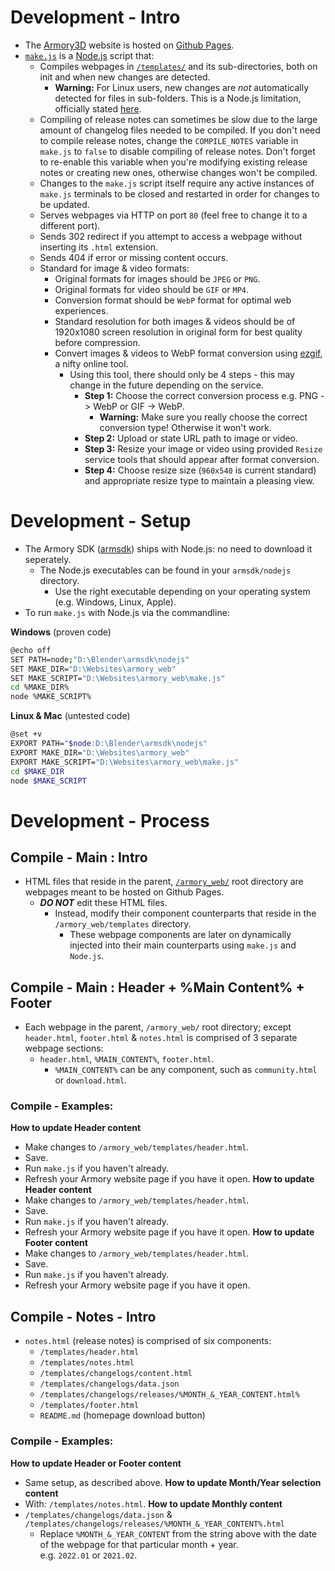 # Development - Intro
* The [Armory3D](https://armory3d.org) website is hosted on [Github Pages](https://pages.github.com).
* [`make.js`](https://github.com/armory3d/armory_web/blob/main/make.js) is a [Node.js](https://nodejs.org/) script that:
  * Compiles webpages in [`/templates/`](https://github.com/armory3d/armory_web/tree/main/templates) and its sub-directories, both on init and when new changes are detected.
    * **Warning:** For Linux users, new changes are _not_ automatically detected for files in sub-folders. This is a Node.js limitation, officially stated [here](https://nodejs.org/docs/latest/api/fs.html#fs_caveats).
  * Compiling of release notes can sometimes be slow due to the large amount of changelog files needed to be compiled. If you don't need to compile release notes, change the `COMPILE_NOTES` variable in `make.js` to `false` to disable compiling of release notes. Don't forget to re-enable this variable when you're modifying existing release notes or creating new ones, otherwise changes won't be compiled.
  * Changes to the `make.js` script itself require any active instances of `make.js` terminals to be closed and restarted in order for changes to be updated.
  * Serves webpages via HTTP on port `80` (feel free to change it to a different port).
  * Sends 302 redirect if you attempt to access a webpage without inserting its `.html` extension.
  * Sends 404 if error or missing content occurs.
  * Standard for image & video formats:
    * Original formats for images should be `JPEG` or `PNG`.
    * Original formats for video should be `GIF` or `MP4`.
    * Conversion format should be `WebP` format for optimal web experiences.
    * Standard resolution for both images & videos should be of 1920x1080 screen resolution in original form for best quality before compression.
    * Convert images & videos to WebP format conversion using [ezgif](https://ezgif.com), a nifty online tool.
      * Using this tool, there should only be 4 steps - this may change in the future depending on the service.
        * **Step 1:** Choose the correct conversion process e.g. PNG -> WebP or GIF -> WebP.
          * **Warning:** Make sure you really choose the correct conversion type! Otherwise it won't work.
        * **Step 2:** Upload or state URL path to image or video.
        * **Step 3:** Resize your image or video using provided `Resize` service tools that should appear after format conversion.
        * **Step 4:** Choose resize size (`960x540` is current standard) and appropriate resize type to maintain a pleasing view.
# Development - Setup
* The Armory SDK ([armsdk](https://github.com/armory3d/armsdk)) ships with Node.js: no need to download it seperately.<br />
  * The Node.js executables can be found in your `armsdk/nodejs` directory.<br />
    * Use the right executable depending on your operating system (e.g. Windows, Linux, Apple).
* To run `make.js` with Node.js via the commandline:

**Windows** (proven code)
```bash
@echo off
SET PATH=node;"D:\Blender\armsdk\nodejs"
SET MAKE_DIR="D:\Websites\armory_web"
SET MAKE_SCRIPT="D:\Websites\armory_web\make.js"
cd %MAKE_DIR%
node %MAKE_SCRIPT%
```

**Linux & Mac** (untested code)
```bash
@set +v
EXPORT PATH="$node:D:\Blender\armsdk\nodejs"
EXPORT MAKE_DIR="D:\Websites\armory_web"
EXPORT MAKE_SCRIPT="D:\Websites\armory_web\make.js"
cd $MAKE_DIR
node $MAKE_SCRIPT
```
# Development - Process
## Compile - Main : Intro
* HTML files that reside in the parent, [`/armory_web/`](https://github.com/armory3d/armory_web) root directory are webpages meant to be hosted on Github Pages.
  * _**DO NOT**_ edit these HTML files.
    * Instead, modify their component counterparts that reside in the `/armory_web/templates` directory.
      * These webpage components are later on dynamically injected into their main counterparts using `make.js` and `Node.js`.
## Compile - Main : Header + %Main Content% + Footer
* Each webpage in the parent, `/armory_web/` root directory; except `header.html`, `footer.html` & `notes.html` is comprised of 3 separate webpage sections:
  * `header.html`, `%MAIN_CONTENT%`, `footer.html`.
    * `%MAIN_CONTENT%` can be any component, such as `community.html` or `download.html`.
### Compile - Examples:
**How to update Header content**
* Make changes to `/armory_web/templates/header.html`.
* Save.
* Run `make.js` if you haven't already.
* Refresh your Armory website page if you have it open.
**How to update Header content**
* Make changes to `/armory_web/templates/header.html`.
* Save.
* Run `make.js` if you haven't already.
* Refresh your Armory website page if you have it open.
**How to update Footer content**
* Make changes to `/armory_web/templates/header.html`.
* Save.
* Run `make.js` if you haven't already.
* Refresh your Armory website page if you have it open.
## Compile - Notes - Intro
* `notes.html` (release notes) is comprised of six components:
  * `/templates/header.html`
  * `/templates/notes.html`
  * `/templates/changelogs/content.html`
  * `/templates/changelogs/data.json`
  * `/templates/changelogs/releases/%MONTH_&_YEAR_CONTENT.html%`
  * `/templates/footer.html`
  * `README.md` (homepage download button)
### Compile - Examples:
**How to update Header or Footer content**
* Same setup, as described above.
**How to update Month/Year selection content**
* With: `/templates/notes.html`.
**How to update Monthly content**
* `/templates/changelogs/data.json` & `/templates/changelogs/releases/%MONTH_&_YEAR_CONTENT%.html`
  * Replace `%MONTH_&_YEAR_CONTENT` from the string above with the date of the webpage for that particular month + year.<br />
  e.g. `2022.01` or `2021.02`.